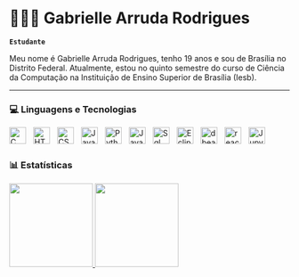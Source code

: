 # 👩🏻‍💻 Gabrielle Arruda Rodrigues

**`Estudante`**

Meu nome é Gabrielle Arruda Rodrigues, tenho 19 anos e sou de Brasília no Distrito Federal. Atualmente, estou no quinto semestre do curso de Ciência da Computação na Instituição de Ensino Superior de Brasília (Iesb). 

---
### 💻 Linguagens e Tecnologias

<img 
    align = "left"
    alt = "C"
    title = "C"
    width = "30px"
    style = "padding-right: 10px"
    src="https://cdn.jsdelivr.net/gh/devicons/devicon@latest/icons/c/c-original.svg" 
/>

<img 
    align = "left"
    alt = "HTML"
    title = "HTML"
    width = "30px"
    style = "padding-right: 10px"
    src="https://cdn.jsdelivr.net/gh/devicons/devicon@latest/icons/html5/html5-original.svg" 
/>

<img 
    align = "left"
    alt = "CSS"
    title = "CSS"
    width = "30px"
    style = "padding-right: 10px"
    src="https://cdn.jsdelivr.net/gh/devicons/devicon@latest/icons/css3/css3-original.svg" 
/>

<img 
    align = "left"
    alt = "JavaScript"
    title = "JavaScript"
    width = "30px"
    style = "padding-right: 10px"
    src="https://cdn.jsdelivr.net/gh/devicons/devicon@latest/icons/javascript/javascript-original.svg" 
/>

<img 
    align = "left"
    alt = "Python"
    title = "Python"
    width = "30px"
    style = "padding-right: 10px"
    src="https://cdn.jsdelivr.net/gh/devicons/devicon@latest/icons/python/python-original.svg" 
/>

<img 
    align = "left"
    alt = "Java"
    title = "Java"
    width = "30px"
    style = "padding-right: 10px"
    src="https://cdn.jsdelivr.net/gh/devicons/devicon@latest/icons/java/java-original.svg" 
/>

<img 
    align = "left"
    alt = "Sql"
    title = "Sql"
    width = "30px"
    style = "padding-right: 10px"
    src="https://cdn.jsdelivr.net/gh/devicons/devicon@latest/icons/azuresqldatabase/azuresqldatabase-original.svg"
/>

<img 
    align = "left"
    alt = "Eclipse"
    title = "Eclipse"
    width = "30px"
    style = "padding-right: 10px"
    src="https://cdn.jsdelivr.net/gh/devicons/devicon@latest/icons/eclipse/eclipse-original.svg" 
/>

<img 
    align = "left"
    alt = "dbeaver"
    title = "dbeaver"
    width = "30px"
    style = "padding-right: 10px"
    src="https://cdn.jsdelivr.net/gh/devicons/devicon@latest/icons/dbeaver/dbeaver-original.svg" 
/>

<img 
    align = "left"
    alt = "react"
    title = "react"
    width = "30px"
    style = "padding-right: 10px"
    src="https://cdn.jsdelivr.net/gh/devicons/devicon@latest/icons/react/react-original.svg" 
/>

<img 
    align = "left"
    alt = "Jupyter Notebook"
    title = "Jupyter Notebook"
    width = "30px"
    style = "padding-right: 10px"
    src="https://cdn.jsdelivr.net/gh/devicons/devicon@latest/icons/jupyter/jupyter-original.svg" 
/>

<br/>
<br/>

### 📊 Estatísticas

<a href="https://github.com/gabzbiriba">
  <img height="150" src="https://github-readme-stats.vercel.app/api?username=gabzbiriba&show_icons=true&theme=tokyonight&include_all_commits=true&locale=pt-br" />
</a>
<a href="https://github.com/gabzbiriba">
  <img height="150" src="https://github-readme-stats.vercel.app/api/top-langs/?username=gabzbiriba&theme=tokyonight&layout=compact&custom_title=Tecnologias&langs_count=9" />
</a>
